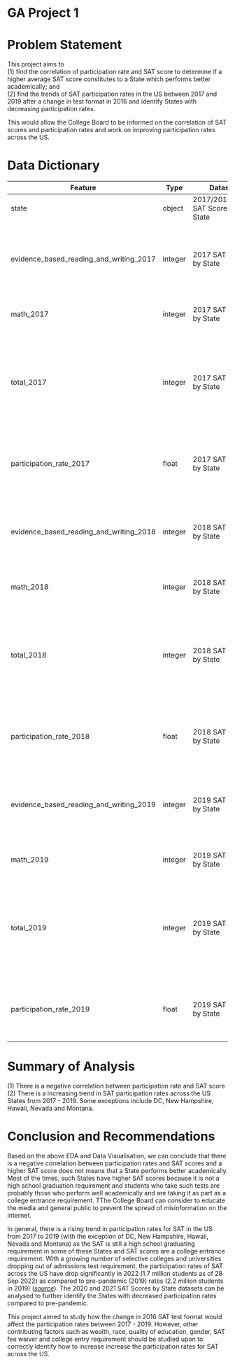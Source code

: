 # GA Project 1

# Problem Statement
This project aims to <br>
(1) find the correlation of participation rate and SAT score to determine if a higher average SAT score constitutes to a State which performs better academically; and <br>
(2) find the trends of SAT participation rates in the US between 2017 and 2019 after a change in test format in 2016 and identify States with decreasing participation rates. <br>

This would allow the College Board to be informed on the correlation of SAT scores and participation rates and work on improving participation rates across the US.

# Data Dictionary
|Feature|Type|Dataset|Description|
|---|---|---|---|
|state|object|2017/2018/2019 SAT Scores by State|State/Capital City in the US|
|evidence_based_reading_and_writing_2017|integer|2017 SAT Scores by State|Average Evidence-Based Reading and Writing Score (between 200-800)|
|math_2017|integer|2017 SAT Scores by State|Average Math Score (between 200-800)|
|total_2017|integer|2017 SAT Scores by State|Total SAT Score - Summation of Average Evidence-Based Reading and Writing and Math Score (between 400-1600)|
|participation_rate_2017|float|2017 SAT Scores by State|SAT Participation Rate of the State/Capital City in the US as a decimal|
|evidence_based_reading_and_writing_2018|integer|2018 SAT Scores by State|Average Evidence-Based Reading and Writing Score (between 200-800)|
|math_2018|integer|2018 SAT Scores by State|Average Math Score (between 200-800)|
|total_2018|integer|2018 SAT Scores by State|Total SAT Score - Summation of Average Evidence-Based Reading and Writing and Math Score (between 400-1600)|
|participation_rate_2018|float|2018 SAT Scores by State|SAT Participation Rate of the State/Capital City in the US as a decimal|
|evidence_based_reading_and_writing_2019|integer|2019 SAT Scores by State|Average Evidence-Based Reading and Writing Score (between 200-800)|
|math_2019|integer|2019 SAT Scores by State|Average Math Score (between 200-800)|
|total_2019|integer|2019 SAT Scores by State|Total SAT Score - Summation of Average Evidence-Based Reading and Writing and Math Score (between 400-1600)|
|participation_rate_2019|float|2019 SAT Scores by State|SAT Participation Rate of the State/Capital City in the US as a decimal|

# Summary of Analysis
(1) There is a negative correlation between participation rate and SAT score <br>
(2) There is a increasing trend in SAT participation rates across the US States from 2017 - 2019. Some exceptions include DC, New Hampshire, Hawaii, Nevada and Montana.

# Conclusion and Recommendations
Based on the above EDA and Data Visualisation, we can conclude that there is a negative correlation between participation rates and SAT scores and a higher SAT score does not means that a State performs better academically. Most of the times, such States have higher SAT scores because it is not a high school graduation requirement and students who take such tests are probably those who perform well academically and are taking it as part as a college entrance requirement. TThe College Board can consider to educate the media and general public to prevent the spread of misinformation on the internet.

In general, there is a rising trend in participation rates for SAT in the US from 2017 to 2019 (with the exception of DC, New Hampshire, Hawaii, Nevada and Montana) as the SAT is still a high school graduating requirement in some of these States and SAT scores are a college entrance requirement. With a growing number of selective colleges and universities dropping out of admissions test requirement, the participation rates of SAT across the US have drop significantly in 2022 (1.7 million students as of 28 Sep 2022) as compared to pre-pandemic (2019) rates (2.2 million students in 2019) ([*source*](https://www.washingtonpost.com/education/2022/10/13/act-sat-testing-scores-2022/)). The 2020 and 2021 SAT Scores by State datasets can be analysed to further identify the States with decreased participation rates compared to pre-pandemic.

This project aimed to study how the change in 2016 SAT test format would affect the participation rates between 2017 - 2019. However, other contributing factors such as wealth, race, quality of education, gender, SAT fee waiver and college entry requirement should be studied upon to correctly identify how to increase increase the participation rates for SAT across the US.

